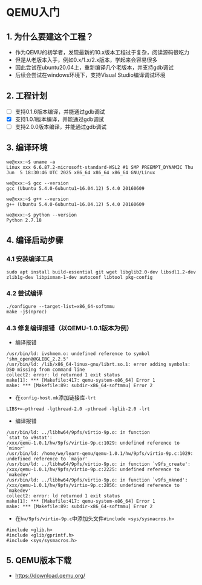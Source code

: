 # QEMU入门

## 1. 为什么要建这个工程？
- 作为QEMU的初学者，发现最新的10.x版本工程过于复杂，阅读源码很吃力
- 但是从老版本入手，例如0.x/1.x/2.x版本，学起来会容易很多
- 因此尝试在ubuntu20.04上，重新编译几个老版本，并支持gdb调试
- 后续会尝试在windows环境下，支持Visual Studio编译调试环境

## 2. 工程计划
- [ ] 支持0.1.6版本编译，并能通过gdb调试
- [x] 支持1.0.1版本编译，并能通过gdb调试
- [ ] 支持2.0.0版本编译，并能通过gdb调试

## 3. 编译环境
```
we@xxx:~$ uname -a
Linux xxx 6.6.87.2-microsoft-standard-WSL2 #1 SMP PREEMPT_DYNAMIC Thu Jun  5 18:30:46 UTC 2025 x86_64 x86_64 x86_64 GNU/Linux

we@xxx:~$ gcc --version
gcc (Ubuntu 5.4.0-6ubuntu1~16.04.12) 5.4.0 20160609

we@xxx:~$ g++ --version
g++ (Ubuntu 5.4.0-6ubuntu1~16.04.12) 5.4.0 20160609

we@xxx:~$ python --version
Python 2.7.18
```

## 4. 编译启动步骤
### 4.1 安装编译工具
```
sudo apt install build-essential git wget libglib2.0-dev libsdl1.2-dev zlib1g-dev libpixman-1-dev autoconf libtool pkg-config
```

### 4.2 尝试编译
```
./configure --target-list=x86_64-softmmu
make -j$(nproc)
```

### 4.3 修复编译报错（以QEMU-1.0.1版本为例）
- 编译报错
```
/usr/bin/ld: ivshmem.o: undefined reference to symbol 'shm_open@@GLIBC_2.2.5'
/usr/bin/ld: /lib/x86_64-linux-gnu/librt.so.1: error adding symbols: DSO missing from command line
collect2: error: ld returned 1 exit status
make[1]: *** [Makefile:417: qemu-system-x86_64] Error 1
make: *** [Makefile:89: subdir-x86_64-softmmu] Error 2
```
- 在`config-host.mk`添加链接库`-lrt`
```
LIBS+=-pthread -lgthread-2.0 -pthread -lglib-2.0 -lrt
```
- 编译报错
```
/usr/bin/ld: ../libhw64/9pfs/virtio-9p.o: in function `stat_to_v9stat':
/xxx/qemu-1.0.1/hw/9pfs/virtio-9p.c:1029: undefined reference to `minor'
/usr/bin/ld: /home/we/learn-qemu/qemu-1.0.1/hw/9pfs/virtio-9p.c:1029: undefined reference to `major'
/usr/bin/ld: ../libhw64/9pfs/virtio-9p.o: in function `v9fs_create':
/xxx/qemu-1.0.1/hw/9pfs/virtio-9p.c:2225: undefined reference to `makedev'
/usr/bin/ld: ../libhw64/9pfs/virtio-9p.o: in function `v9fs_mknod':
/xxx/qemu-1.0.1/hw/9pfs/virtio-9p.c:2856: undefined reference to `makedev'
collect2: error: ld returned 1 exit status
make[1]: *** [Makefile:417: qemu-system-x86_64] Error 1
make: *** [Makefile:89: subdir-x86_64-softmmu] Error 2
```
- 在`hw/9pfs/virtio-9p.c`中添加头文件`#include <sys/sysmacros.h>`
```
#include <glib.h>
#include <glib/gprintf.h>
#include <sys/sysmacros.h>
```

## 5. QEMU版本下载
- https://download.qemu.org/